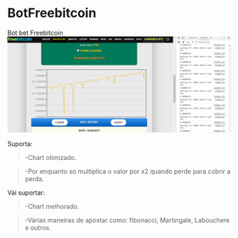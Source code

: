 # BotFreebitcoin
Bot bet Freebitcoin
![alt text](screenshots/bootFREEBETCO.png "screenshot")

Suporta:
> -Chart otimizado.

> -Por enquanto so multiplica o valor por x2 quando perde para cobrir a perda.

Vai suportar:
> -Chart melhorado.

> -Várias maneiras de apostar como: fibonacci, Martingale, Labouchere e outros.
